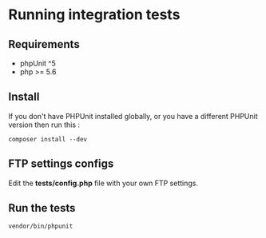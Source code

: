 # Running integration tests

## Requirements

* phpUnit ^5
* php >= 5.6

## Install

If you don't have PHPUnit installed globally, or you have a different PHPUnit version then run this : 

```console
composer install --dev
```

## FTP settings configs

Edit the **tests/config.php** file with your own FTP settings.

## Run the tests

```console
vendor/bin/phpunit
```